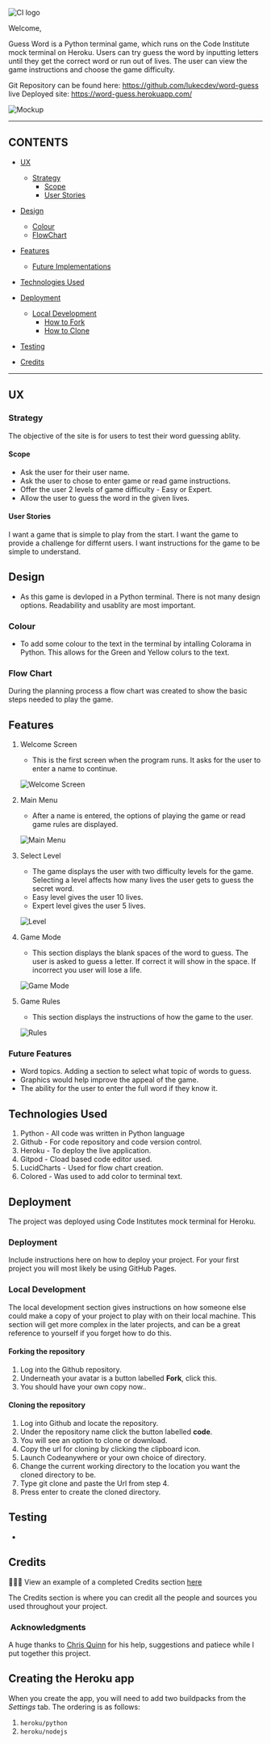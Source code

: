 ![CI logo](https://codeinstitute.s3.amazonaws.com/fullstack/ci_logo_small.png)

Welcome,



Guess Word is a Python terminal game, which runs on the Code Institute mock terminal on Heroku. Users can try guess the word by inputting letters until they get the correct word or run out of lives. The user can view the game instructions and choose the game difficulty.

Git Repository can be found here: https://github.com/lukecdev/word-guess
live Deployed site: https://word-guess.herokuapp.com/

![Mockup](/views/images/mockup-python.jpg)


---
## CONTENTS

* [UX](#ux)
  * [Strategy](#strategy)
    * [Scope](#scope)
    * [User Stories](#user-stories)

* [Design](#design)
  * [Colour](#colour)
  * [FlowChart](#flow-chart)

* [Features](#features)
  * [Future Implementations](#future-features)

* [Technologies Used](#technologies-used)

* [Deployment](#deployment)
  * [Local Development](#local-development)
    * [How to Fork](#how-to-fork)
    * [How to Clone](#how-to-clone)

* [Testing](#testing)

* [Credits](#credits)

---

## UX
### Strategy
The objective of the site is for users to test their word guessing ablity. 
#### Scope
- Ask the user for their user name.
- Ask the user to chose to enter game or read game instructions.
- Offer the user 2 levels of game difficulty - Easy or Expert.
- Allow the user to guess the word in the given lives.

#### User Stories
I want a game that is simple to play from the start.
I want the game to provide a challenge for differnt users.
I want instructions for the game to be simple to understand.


## Design

- As this game is devloped in a Python terminal. There is not many design options. Readability and usablity are most important. 
### Colour

- To add some colour to the text in the terminal by intalling Colorama in Python. This allows for the Green and Yellow colurs to the text.

### Flow Chart

During the planning process a flow chart was created to show the basic steps needed to play the game.


## Features

1. Welcome Screen 
    - This is the first screen when the program runs. It asks for the user to enter a name to continue.

    ![Welcome Screen](/views/images/welcome-screen.jpg)
2. Main Menu
    - After a name is entered, the options of playing the game or read game rules are displayed.

    ![Main Menu](/views/images/main-menu.jpg)

3. Select Level     
    - The game displays the user with two difficulty levels for the game. Selecting a level affects how many lives the user gets to guess the secret word.
    - Easy level gives the user 10 lives.
    - Expert level gives the user 5 lives.

    ![Level](/views/images/level.jpg)

4. Game Mode
    - This section displays the blank spaces of the word to guess. The user is asked to guess a letter. If correct it will show in the space. If incorrect you user will lose a life.

    ![Game Mode](/views/images/rules.jpg)

5. Game Rules     
    - This section displays the instructions of how the game to the user.

    ![Rules](/views/images/welcome-screen.jpg)
### Future Features

- Word topics. Adding a section to select what topic of words to guess.
- Graphics would help improve the appeal of the game.
- The ability for the user to enter the full word if they know it. 

## Technologies Used
1. Python - All code was written in Python language
2. Github - For code repository and code version control.
3. Heroku - To deploy the live application.
4. Gitpod - Cload based code editor used.
5. LucidCharts - Used for flow chart creation.
6. Colored - Was used to add color to terminal text.

## Deployment

The project was deployed using Code Institutes mock terminal for Heroku.

### Deployment

Include instructions here on how to deploy your project. For your first project you will most likely be using GitHub Pages.

### Local Development

The local development section gives instructions on how someone else could make a copy of your project to play with on their local machine. This section will get more complex in the later projects, and can be a great reference to yourself if you forget how to do this.

#### Forking the repository
1. Log into the Github repository.
2. Underneath your avatar is a button labelled **Fork**, click this.
3. You should have your own copy now..

#### Cloning the repository
1. Log into Github and locate the repository.
2. Under the repository name click the button labelled **code**.
3. You will see an option to clone or download.
4. Copy the url for cloning by clicking the clipboard icon.
5. Launch Codeanywhere or your own choice of directory.
6. Change the current working directory to the location you want the cloned directory to be.
7. Type git clone and paste the Url from step 4. 
8. Press enter to create the cloned directory.

## Testing

- 


## Credits

👩🏻‍💻 View an example of a completed Credits section [here](https://github.com/kera-cudmore/BookWorm#Credits)

The Credits section is where you can credit all the people and sources you used throughout your project.

  
###  Acknowledgments

A huge thanks to [Chris Quinn](https://github.com/10xOXR) for his help, suggestions and patiece while I put together this project. 



## Creating the Heroku app

When you create the app, you will need to add two buildpacks from the _Settings_ tab. The ordering is as follows:

1. `heroku/python`
2. `heroku/nodejs`
